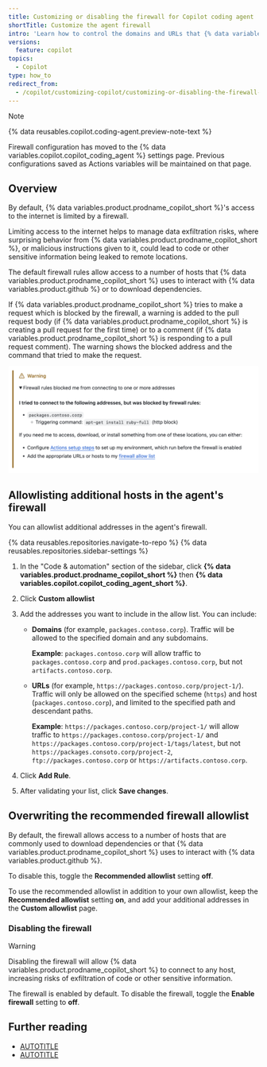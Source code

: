 ```yaml
---
title: Customizing or disabling the firewall for Copilot coding agent
shortTitle: Customize the agent firewall
intro: 'Learn how to control the domains and URLs that {% data variables.copilot.copilot_coding_agent %} can access.'
versions:
  feature: copilot
topics:
  - Copilot
type: how_to
redirect_from:
  - /copilot/customizing-copilot/customizing-or-disabling-the-firewall-for-copilot-coding-agent
---
```


> [!NOTE]
> {% data reusables.copilot.coding-agent.preview-note-text %}
>
> Firewall configuration has moved to the {% data variables.copilot.copilot_coding_agent %} settings page. Previous configurations saved as Actions variables will be maintained on that page.

## Overview

By default, {% data variables.product.prodname_copilot_short %}'s access to the internet is limited by a firewall.

Limiting access to the internet helps to manage data exfiltration risks, where surprising behavior from {% data variables.product.prodname_copilot_short %}, or malicious instructions given to it, could lead to code or other sensitive information being leaked to remote locations.

The default firewall rules allow access to a number of hosts that {% data variables.product.prodname_copilot_short %} uses to interact with {% data variables.product.github %} or to download dependencies.

If {% data variables.product.prodname_copilot_short %} tries to make a request which is blocked by the firewall, a warning is added to the pull request body (if {% data variables.product.prodname_copilot_short %} is creating a pull request for the first time) or to a comment (if {% data variables.product.prodname_copilot_short %} is responding to a pull request comment). The warning shows the blocked address and the command that tried to make the request.

![Screenshot of a warning from {% data variables.product.prodname_copilot_short %} about being blocked by the firewall.](/assets/images/help/copilot/coding-agent/firewall-warning.png)

## Allowlisting additional hosts in the agent's firewall

You can allowlist additional addresses in the agent's firewall.

{% data reusables.repositories.navigate-to-repo %}
{% data reusables.repositories.sidebar-settings %}
1. In the "Code & automation" section of the sidebar, click **{% data variables.product.prodname_copilot_short %}** then **{% data variables.copilot.copilot_coding_agent_short %}**.
1. Click **Custom allowlist**
1. Add the addresses you want to include in the allow list. You can include:

   * **Domains** (for example, `packages.contoso.corp`). Traffic will be allowed to the specified domain and any subdomains.

     **Example**: `packages.contoso.corp` will allow traffic to `packages.contoso.corp` and `prod.packages.contoso.corp`, but not `artifacts.contoso.corp`.

   * **URLs** (for example, `https://packages.contoso.corp/project-1/`). Traffic will only be allowed on the specified scheme (`https`) and host (`packages.contoso.corp`), and limited to the specified path and descendant paths.

     **Example**: `https://packages.contoso.corp/project-1/` will allow traffic to `https://packages.contoso.corp/project-1/` and `https://packages.contoso.corp/project-1/tags/latest`, but not `https://packages.consoto.corp/project-2`, `ftp://packages.contoso.corp` or `https://artifacts.contoso.corp`.

1. Click **Add Rule**.
1. After validating your list, click **Save changes**.

## Overwriting the recommended firewall allowlist

By default, the firewall allows access to a number of hosts that are commonly used to download dependencies or that {% data variables.product.prodname_copilot_short %} uses to interact with {% data variables.product.github %}.

To disable this, toggle the **Recommended allowlist** setting **off**.

To use the recommended allowlist in addition to your own allowlist, keep the **Recommended allowlist** setting **on**, and add your additional addresses in the **Custom allowlist** page.

### Disabling the firewall

> [!WARNING]
> Disabling the firewall will allow {% data variables.product.prodname_copilot_short %} to connect to any host, increasing risks of exfiltration of code or other sensitive information.

The firewall is enabled by default. To disable the firewall, toggle the **Enable firewall** setting to **off**.

## Further reading

* [AUTOTITLE](/actions/writing-workflows/choosing-what-your-workflow-does/store-information-in-variables#creating-configuration-variables-for-a-repository)
* [AUTOTITLE](/copilot/customizing-copilot/customizing-the-development-environment-for-copilot-coding-agent)
